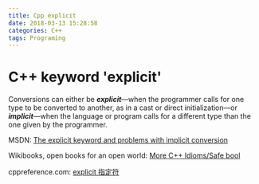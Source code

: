 ```yaml
---
title: Cpp explicit
date: 2018-03-13 15:28:58
categories: C++
tags: Programing
---
```

# C++ keyword 'explicit'

Conversions can either be ***explicit***—when the programmer calls for one type to be converted to another, as in a cast or direct initialization—or ***implicit***—when the language or program calls for a different type than the one given by the programmer.

MSDN: [The explicit keyword and problems with implicit conversion](https://msdn.microsoft.com/query/dev14.query?appId=Dev14IDEF1&l=EN-US&k=k(explicit_CPP);k(explicit);k(DevLang-C%2B%2B);k(TargetOS-Windows)&rd=true#The%20explicit%20keyword%20and%20problems%20with%20implicit%20conversion)

Wikibooks, open books for an open world: [More C++ Idioms/Safe bool](https://en.wikibooks.org/wiki/More_C%2B%2B_Idioms/Safe_bool)

cppreference.com: [explicit 指定符](http://zh.cppreference.com/mwiki/index.php?title=cpp/language/explicit&variant=zh-hant)